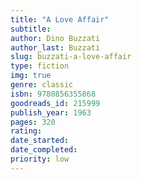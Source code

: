 ```yaml
---
title: "A Love Affair"
subtitle: 
author: Dino Buzzati
author_last: Buzzati
slug: buzzati-a-love-affair
type: fiction
img: true
genre: classic
isbn: 9780856355868
goodreads_id: 215999
publish_year: 1963
pages: 320
rating: 
date_started:
date_completed:
priority: low
---
```


